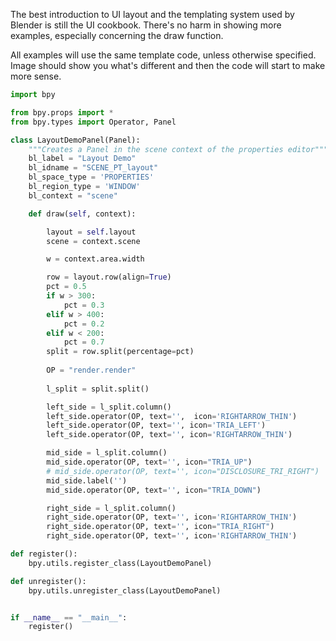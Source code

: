 The best introduction to UI layout and the templating system used by Blender is still the UI cookbook. There's no harm in showing more examples, especially concerning the draw function.

All examples will use the same template code, unless otherwise specified. Image should show you what's different and then the code will start to make more sense.

```python
import bpy

from bpy.props import *
from bpy.types import Operator, Panel

class LayoutDemoPanel(Panel):
    """Creates a Panel in the scene context of the properties editor"""
    bl_label = "Layout Demo"
    bl_idname = "SCENE_PT_layout"
    bl_space_type = 'PROPERTIES'
    bl_region_type = 'WINDOW'
    bl_context = "scene"

    def draw(self, context):

        layout = self.layout
        scene = context.scene

        w = context.area.width

        row = layout.row(align=True)
        pct = 0.5
        if w > 300:
            pct = 0.3
        elif w > 400:
            pct = 0.2
        elif w < 200:
            pct = 0.7
        split = row.split(percentage=pct)
        
        OP = "render.render"
        
        l_split = split.split()

        left_side = l_split.column()
        left_side.operator(OP, text='',  icon='RIGHTARROW_THIN')
        left_side.operator(OP, text='', icon='TRIA_LEFT')
        left_side.operator(OP, text='', icon='RIGHTARROW_THIN')

        mid_side = l_split.column()
        mid_side.operator(OP, text='', icon="TRIA_UP")
        # mid_side.operator(OP, text='', icon="DISCLOSURE_TRI_RIGHT")
        mid_side.label('')
        mid_side.operator(OP, text='', icon="TRIA_DOWN")     

        right_side = l_split.column()
        right_side.operator(OP, text='', icon='RIGHTARROW_THIN')
        right_side.operator(OP, text='', icon="TRIA_RIGHT")
        right_side.operator(OP, text='', icon='RIGHTARROW_THIN')

def register():
    bpy.utils.register_class(LayoutDemoPanel)

def unregister():
    bpy.utils.unregister_class(LayoutDemoPanel)


if __name__ == "__main__":
    register()
```


